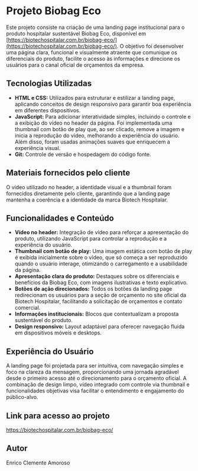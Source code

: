 # Projeto Biobag Eco

Este projeto consiste na criação de uma landing page institucional para o produto hospitalar sustentável Biobag Eco, disponível em [https://biotechospitalar.com.br/biobag-eco/](https://biotechospitalar.com.br/biobag-eco/). O objetivo foi desenvolver uma página clara, funcional e visualmente atraente que comunique os diferenciais do produto, facilite o acesso às informações e direcione os usuários para o canal oficial de orçamentos da empresa.

## Tecnologias Utilizadas

- **HTML e CSS:** Utilizados para estruturar e estilizar a landing page, aplicando conceitos de design responsivo para garantir boa experiência em diferentes dispositivos.  
- **JavaScript:** Para adicionar interatividade simples, incluindo o controle e a exibição do vídeo no header da página. Foi implementada uma thumbnail com botão de play que, ao ser clicado, remove a imagem e inicia a reprodução do vídeo, melhorando a experiência do usuário. Além disso, foram usadas animações suaves que enriquecem a experiência visual.  
- **Git:** Controle de versão e hospedagem do código fonte.

## Materiais fornecidos pelo cliente

O vídeo utilizado no header, a identidade visual e a thumbnail foram fornecidos diretamente pelo cliente, garantindo que a landing page mantenha a coerência e a identidade da marca Biotech Hospitalar.

## Funcionalidades e Conteúdo

- **Vídeo no header:** Integração de vídeo para reforçar a apresentação do produto, utilizando JavaScript para controlar a reprodução e a experiência do usuário.  
- **Thumbnail com botão de play:** Uma imagem estática com botão de play é exibida inicialmente sobre o vídeo, que só começa a ser reproduzido quando o usuário interage, otimizando o carregamento e a usabilidade da página.  
- **Apresentação clara do produto:** Destaques sobre os diferenciais e benefícios da Biobag Eco, com imagens ilustrativas e texto explicativo.  
- **Botões de ação direcionados:** Todos os botões da landing page redirecionam os usuários para a seção de orçamento no site oficial da Biotech Hospitalar, facilitando a solicitação de orçamentos e contato comercial.  
- **Informações institucionais:** Blocos que contextualizam a proposta sustentável do produto.
- **Design responsivo:** Layout adaptável para oferecer navegação fluida em dispositivos móveis e desktops.

## Experiência do Usuário

A landing page foi projetada para ser intuitiva, com navegação simples e foco na clareza da mensagem, proporcionando uma jornada agradável desde o primeiro acesso até o direcionamento para o orçamento oficial. A combinação de design limpo, vídeo integrado com controle via thumbnail e funcionalidades objetivas visa facilitar o entendimento e engajamento do público-alvo.

## Link para acesso ao projeto

https://biotechospitalar.com.br/biobag-eco/

## Autor

Enrico Clemente Amoroso
